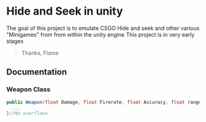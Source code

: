 # Hide and Seek in unity
The goal of this project is to emulate CSGO Hide and seek and other various "Minigames" from from within the unity engine
This project is in very early stages
> Thanks, Flame
## Documentation
### Weapon Class
```c#
public Weapon(float Damage, float Firerate, float Accuracy, float range) {
  ...
}//No overflows
```
